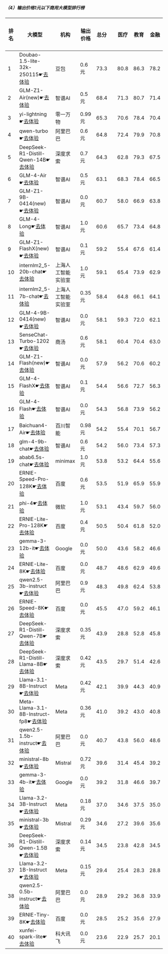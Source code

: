 ##### （4）输出价格1元以下商用大模型排行榜
|排名|大模型|机构|输出价格|总分| |医疗|教育|金融|法律|行政公务|心理健康|推理与数学计算|语言与指令遵从|
|---|-----|---|-------|---|-|----|---|---|---|------|-------|-----------|------------|
|1|Doubao-1.5-lite-32k-250115☛[去体验](https://easyllm.site/static/modelcompare.html?type=proprietary)|豆包|0.6元|73.3| |        80.8|86.3|78.2|61.6|        65.8|65.8|        69.8|77.8|
|2|GLM-Z1-Air(new)☛[去体验](https://easyllm.site/static/modelcompare.html?type=proprietary)|智谱AI|0.5元|68.4| |        71.3|80.7|71.4|52.0|        76.0|53.5|        66.5|75.5|
|3|yi-lightning☛[去体验](https://easyllm.site/static/modelcompare.html?type=proprietary)|零一万物|0.99元|65.3| |        70.6|78.4|70.4|42.6|        61.5|56.8|        67.2|74.9|
|4|qwen-turbo☛[去体验](https://easyllm.site/static/modelcompare.html?type=proprietary)|阿里巴巴|0.6元|64.8| |        72.4|79.9|70.8|46.9|        62.0|60.8|        56.6|69.4|
|5|DeepSeek-R1-Distill-Qwen-14B☛[去体验](https://easyllm.site/static/modelcompare.html?type=open-source)|深度求索|0.7元|64.3| |        62.8|79.3|67.5|40.2|        66.5|55.6|        69.8|72.7|
|6|GLM-4-Air☛[去体验](https://easyllm.site/static/modelcompare.html?type=proprietary)|智谱AI|0.5元|63.1| |        68.3|78.4|66.5|42.5|        68.0|56.5|        50.2|74.4|
|7|GLM-Z1-9B-0414(new)☛[去体验](https://easyllm.site/static/modelcompare.html?type=open-source)|智谱AI|0.0元|60.7| |        58.0|66.9|63.8|31.5|        75.5|48.8|        71.5|69.6|
|8|GLM-4-Long☛[去体验](https://easyllm.site/static/modelcompare.html?type=proprietary)|智谱AI|1.0元|60.6| |        65.7|73.4|64.8|42.3|        61.0|50.9|        54.0|72.4|
|9|GLM-Z1-FlashX(new)☛[去体验](https://easyllm.site/static/modelcompare.html?type=proprietary)|智谱AI|0.1元|59.2| |        55.4|67.6|61.4|32.3|        71.5|48.6|        65.1|71.4|
|10|internlm2_5-20b-chat☛[去体验](https://easyllm.site/static/modelcompare.html?type=open-source)|上海人工智能实验室|1.0元|59.1| |        65.4|73.9|62.9|44.7|        53.5|52.7|        49.2|70.7|
|11|internlm2_5-7b-chat☛[去体验](https://easyllm.site/static/modelcompare.html?type=open-source)|上海人工智能实验室|0.35元|58.4| |        64.8|66.1|64.1|43.1|        55.5|51.0|        51.5|70.9|
|12|GLM-4-9B-0414(new)☛[去体验](https://easyllm.site/static/modelcompare.html?type=open-source)|智谱AI|0.0元|58.1| |        59.3|72.0|62.1|40.8|        53.5|49.2|        55.9|71.9|
|13|SenseChat-Turbo-1202☛[去体验](https://easyllm.site/static/modelcompare.html?type=proprietary)|商汤|0.6元|58.1| |        60.4|70.4|63.0|36.8|        56.0|52.2|        56.3|69.7|
|14|GLM-Z1-Flash(new)☛[去体验](https://easyllm.site/static/modelcompare.html?type=proprietary)|智谱AI|0.0元|57.9| |        56.2|70.6|60.2|32.5|        65.5|47.1|        61.0|69.7|
|15|GLM-4-FlashX☛[去体验](https://easyllm.site/static/modelcompare.html?type=proprietary)|智谱AI|0.1元|54.4| |        56.6|72.7|56.3|34.7|        53.5|46.1|        49.0|66.5|
|16|GLM-4-Flash☛[去体验](https://easyllm.site/static/modelcompare.html?type=proprietary)|智谱AI|0.0元|54.3| |        56.8|73.9|56.2|36.2|        49.4|52.3|        45.2|66.0|
|17|Baichuan4-Air☛[去体验](https://easyllm.site/static/modelcompare.html?type=proprietary)|百川智能|0.98元|54.2| |        55.4|70.1|56.7|30.3|        49.0|47.2|        54.7|69.9|
|18|glm-4-9b-chat☛[去体验](https://easyllm.site/static/modelcompare.html?type=open-source)|智谱AI|0.6元|54.2| |        56.0|73.4|57.3|36.5|        52.0|47.1|        44.4|66.7|
|19|abab6.5s-chat☛[去体验](https://easyllm.site/static/modelcompare.html?type=proprietary)|minimax|1.0元|53.8| |        53.2|64.4|55.6|33.8|        49.5|44.8|        54.0|74.9|
|20|ERNIE-Speed-Pro-128K☛[去体验](https://easyllm.site/static/modelcompare.html?type=proprietary)|百度|0.6元|53.5| |        51.9|65.9|55.9|37.6|        47.5|44.8|        53.3|71.7|
|21|phi-4☛[去体验](https://easyllm.site/static/modelcompare.html?type=open-source)|微软|1.0元|53.1| |        43.4|59.7|56.0|24.9|        64.5|43.2|        66.0|67.2|
|22|ERNIE-Lite-Pro-128K☛[去体验](https://easyllm.site/static/modelcompare.html?type=proprietary)|百度|0.4元|50.5| |        50.4|61.8|52.0|31.4|        46.0|43.5|        50.6|68.5|
|23|gemma-3-12b-it☛[去体验](https://easyllm.site/static/modelcompare.html?type=open-source)|Google|0.0元|50.0| |        43.6|58.2|46.6|20.4|        59.0|41.1|        65.0|66.4|
|24|ERNIE-Lite-8K☛[去体验](https://easyllm.site/static/modelcompare.html?type=proprietary)|百度|0.0元|48.7| |        48.6|62.9|49.6|29.2|        45.5|43.0|        44.4|66.4|
|25|qwen2.5-3b-instruct☛[去体验](https://easyllm.site/static/modelcompare.html?type=open-source)|阿里巴巴|0.9元|48.3| |        49.8|62.4|53.8|26.9|        42.0|43.8|        45.4|62.4|
|26|ERNIE-Speed-8K☛[去体验](https://easyllm.site/static/modelcompare.html?type=proprietary)|百度|0.0元|45.5| |        47.0|59.2|46.1|31.4|        42.5|43.7|        34.0|61.4|
|27|DeepSeek-R1-Distill-Qwen-7B☛[去体验](https://easyllm.site/static/modelcompare.html?type=open-source)|深度求索|0.35元|43.9| |        28.8|52.8|45.8|19.2|        54.0|30.4|        59.6|60.3|
|28|DeepSeek-R1-Distill-Llama-8B☛[去体验](https://easyllm.site/static/modelcompare.html?type=open-source)|深度求索|0.42元|43.5| |        29.7|51.4|42.6|20.3|        52.0|31.9|        57.7|62.7|
|29|Llama-3.1-8B-Instruct☛[去体验](https://easyllm.site/static/modelcompare.html?type=open-source)|Meta|0.42元|42.1| |        39.9|44.3|40.9|21.3|        43.0|37.2|        47.7|62.5|
|30|Meta-Llama-3.1-8B-Instruct-fp8☛[去体验](https://easyllm.site/static/modelcompare.html?type=open-source)|Meta|0.36元|41.0| |        39.2|43.0|40.8|19.5|        37.5|34.0|        50.9|63.3|
|31|qwen2.5-1.5b-instruct☛[去体验](https://easyllm.site/static/modelcompare.html?type=open-source)|阿里巴巴|0.0元|40.7| |        43.8|56.0|48.6|25.6|        35.0|39.6|        28.7|48.5|
|32|ministral-8b☛[去体验](https://easyllm.site/static/modelcompare.html?type=proprietary)|Mistral|0.72元|39.6| |        31.4|45.4|39.2|19.9|        39.5|31.5|        49.0|60.9|
|33|gemma-3-4b-it☛[去体验](https://easyllm.site/static/modelcompare.html?type=open-source)|Google|0.0元|39.2| |        31.8|46.6|39.7|16.6|        39.5|29.2|        56.2|54.4|
|34|Llama-3.2-3B-Instruct☛[去体验](https://easyllm.site/static/modelcompare.html?type=open-source)|Meta|0.18元|37.0| |        34.6|37.5|35.0|17.1|        34.0|29.6|        46.2|62.0|
|35|ministral-3b☛[去体验](https://easyllm.site/static/modelcompare.html?type=proprietary)|Mistral|0.29元|34.6| |        27.2|39.6|35.6|14.8|        34.0|29.4|        45.6|50.8|
|36|DeepSeek-R1-Distill-Qwen-1.5B☛[去体验](https://easyllm.site/static/modelcompare.html?type=open-source)|深度求索|0.14元|34.5| |        23.8|42.8|34.5|15.4|        34.5|23.9|        52.4|49.0|
|37|Llama-3.2-1B-Instruct☛[去体验](https://easyllm.site/static/modelcompare.html?type=open-source)|Meta|0.15元|29.4| |        25.4|28.3|28.8|14.6|        29.0|21.1|        35.9|52.5|
|38|qwen2.5-0.5b-instruct☛[去体验](https://easyllm.site/static/modelcompare.html?type=open-source)|阿里巴巴|0.0元|28.9| |        29.2|36.8|33.9|18.4|        22.5|24.5|        26.6|39.3|
|39|ERNIE-Tiny-8K☛[去体验](https://easyllm.site/static/modelcompare.html?type=proprietary)|百度|0.0元|28.5| |        25.2|35.6|27.9|19.8|        32.0|23.0|        21.6|42.6|
|40|xunfei-spark-lite☛[去体验](https://easyllm.site/static/modelcompare.html?type=proprietary)|科大讯飞|0.0元|23.6| |        22.9|25.7|20.1|19.8|        21.7|25.4|        16.7|37.4|
    
